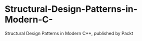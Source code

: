 


# Structural-Design-Patterns-in-Modern-C-
Structural Design Patterns in Modern C++, published by Packt
